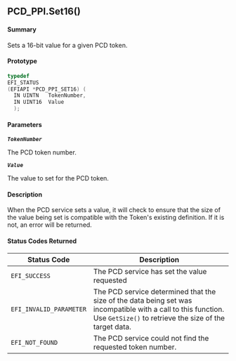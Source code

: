 <!--- @file
  PCD_PPI.Set16()

  Copyright (c) 2009-2017, Intel Corporation. All rights reserved.<BR>

  Redistribution and use in source (original document form) and 'compiled'
  forms (converted to PDF, epub, HTML and other formats) with or without
  modification, are permitted provided that the following conditions are met:

  1) Redistributions of source code (original document form) must retain the
     above copyright notice, this list of conditions and the following
     disclaimer as the first lines of this file unmodified.

  2) Redistributions in compiled form (transformed to other DTDs, converted to
     PDF, epub, HTML and other formats) must reproduce the above copyright
     notice, this list of conditions and the following disclaimer in the
     documentation and/or other materials provided with the distribution.

  THIS DOCUMENTATION IS PROVIDED BY TIANOCORE PROJECT "AS IS" AND ANY EXPRESS OR
  IMPLIED WARRANTIES, INCLUDING, BUT NOT LIMITED TO, THE IMPLIED WARRANTIES OF
  MERCHANTABILITY AND FITNESS FOR A PARTICULAR PURPOSE ARE DISCLAIMED. IN NO
  EVENT SHALL TIANOCORE PROJECT  BE LIABLE FOR ANY DIRECT, INDIRECT, INCIDENTAL,
  SPECIAL, EXEMPLARY, OR CONSEQUENTIAL DAMAGES (INCLUDING, BUT NOT LIMITED TO,
  PROCUREMENT OF SUBSTITUTE GOODS OR SERVICES; LOSS OF USE, DATA, OR PROFITS;
  OR BUSINESS INTERRUPTION) HOWEVER CAUSED AND ON ANY THEORY OF LIABILITY,
  WHETHER IN CONTRACT, STRICT LIABILITY, OR TORT (INCLUDING NEGLIGENCE OR
  OTHERWISE) ARISING IN ANY WAY OUT OF THE USE OF THIS DOCUMENTATION, EVEN IF
  ADVISED OF THE POSSIBILITY OF SUCH DAMAGE.

-->

## PCD_PPI.Set16()

#### Summary

Sets a 16-bit value for a given PCD token.

#### Prototype

```c
typedef
EFI_STATUS
(EFIAPI *PCD_PPI_SET16) (
  IN UINTN   TokenNumber,
  IN UINT16  Value
  );
```

#### Parameters

**_`TokenNumber`_**

The PCD token number.

**_`Value`_**

The value to set for the PCD token.

#### Description

When the PCD service sets a value, it will check to ensure that the size of the
value being set is compatible with the Token's existing definition. If it is
not, an error will be returned.

#### Status Codes Returned

| Status Code             | Description                                                                                                                                                            |
| ----------------------- | ---------------------------------------------------------------------------------------------------------------------------------------------------------------------- |
| `EFI_SUCCESS`           | The PCD service has set the value requested                                                                                                                            |
| `EFI_INVALID_PARAMETER` | The PCD service determined that the size of the data being set was incompatible with a call to this function. Use `GetSize()` to retrieve the size of the target data. |
| `EFI_NOT_FOUND`         | The PCD service could not find the requested token number.                                                                                                             |


